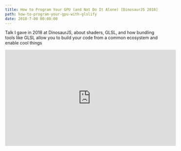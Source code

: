 ```yaml
---
title: How to Program Your GPU (and Not Do It Alone) [DinosaurJS 2018]
path: how-to-program-your-gpu-with-glslify
date: 2018-7-00 00:00:00
---
```


Talk I gave in 2018 at DinosaurJS, about shaders, GLSL, and how bundling tools like GLSL allow you to build your code from a common ecosystem and enable cool things

<iframe width="560" height="315" src="https://www.youtube-nocookie.com/embed/O7HhZ7qf1mA" frameborder="0" allow="accelerometer; autoplay; encrypted-media; gyroscope; picture-in-picture" allowfullscreen></iframe>

